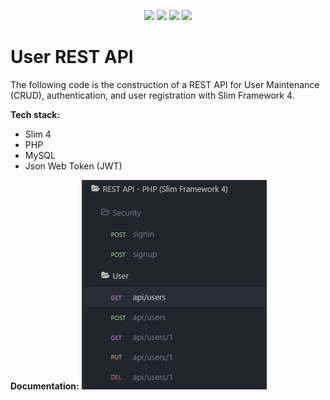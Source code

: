 <p align="center">
  <a><img src="https://proyectosbeta.net/wp-content/uploads/2017/07/Slim-Php.png" width="100" /></a>
  <a><img src="https://www.php.net/images/logos/new-php-logo.svg" width="100" /></a>
  <a><img src="https://cdn.freebiesupply.com/logos/large/2x/mysql-logo-png-transparent.png" width="100"></a>
  <a><img src="https://jwt.io/img/logo-asset.svg" width="100" /></a>
</p>

# User REST API
The following code is the construction of a REST API for User Maintenance (CRUD), authentication, and user registration with Slim Framework 4. 

<b>Tech stack:</b>
- Slim 4
- PHP
- MySQL
- Json Web Token (JWT)

<b>Documentation:</b>
<img src="https://raw.githubusercontent.com/juancitowillyr46/rest-api-php-slim4/master/img/Screenshot_1.png">

